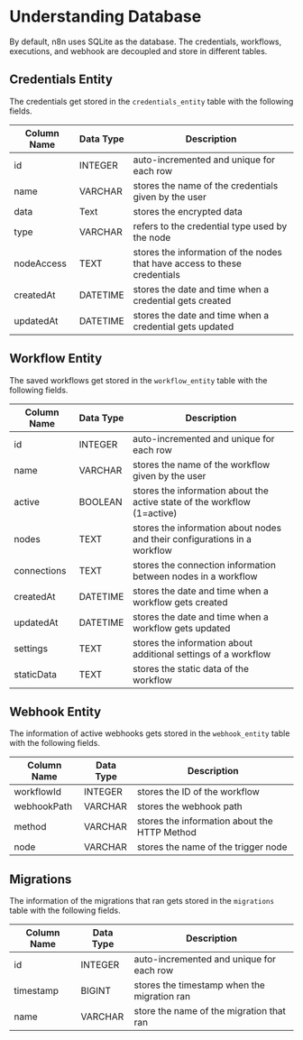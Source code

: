 # Understanding Database

By default, n8n uses SQLite as the database. The credentials, workflows, executions, and webhook are decoupled and store in different tables.

## Credentials Entity

The credentials get stored in the `credentials_entity` table with the following fields.

| Column Name | Data Type | Description |
|-------------|-----------|-------|
| id | INTEGER | auto-incremented and unique for each row |
| name | VARCHAR | stores the name of the credentials given by the user |
| data | Text | stores the encrypted data |
| type | VARCHAR | refers to the credential type used by the node |
| nodeAccess | TEXT | stores the information of the nodes that have access to these credentials |
| createdAt | DATETIME | stores the date and time when a credential gets created |
| updatedAt | DATETIME | stores the date and time when a credential gets updated |

## Workflow Entity

The saved workflows get stored in the `workflow_entity` table with the following fields.

| Column Name | Data Type | Description |
|-------------|-----------|-------|
| id | INTEGER | auto-incremented and unique for each row |
| name | VARCHAR | stores the name of the workflow given by the user |
| active | BOOLEAN | stores the information about the active state of the workflow (1=active) |
| nodes | TEXT | stores the information about nodes and their configurations in a workflow |
| connections | TEXT | stores the connection information between nodes in a workflow |
| createdAt | DATETIME | stores the date and time when a workflow gets created |
| updatedAt | DATETIME | stores the date and time when a workflow gets updated |
| settings | TEXT | stores the information about additional settings of a workflow |
| staticData | TEXT | stores the static data of the workflow |

## Webhook Entity

The information of active webhooks gets stored in the `webhook_entity` table with the following fields.

| Column Name | Data Type | Description |
|-------------|-----------|-------|
| workflowId | INTEGER | stores the ID of the workflow |
| webhookPath | VARCHAR | stores the webhook path |
| method | VARCHAR | stores the information about the HTTP Method |
| node | VARCHAR | stores the name of the trigger node |

## Migrations

The information of the migrations that ran gets stored in the `migrations` table with the following fields.

| Column Name | Data Type | Description |
|-------------|-----------|-------|
| id | INTEGER | auto-incremented and unique for each row |
| timestamp | BIGINT | stores the timestamp when the migration ran |
| name | VARCHAR | store the name of the migration that ran |
